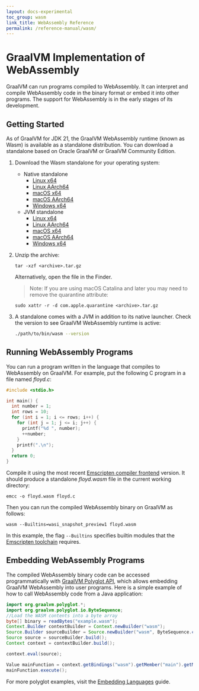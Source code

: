```yaml
---
layout: docs-experimental
toc_group: wasm
link_title: WebAssembly Reference
permalink: /reference-manual/wasm/
---
```


# GraalVM Implementation of WebAssembly

GraalVM can run programs compiled to WebAssembly.
It can interpret and compile WebAssembly code in the binary format or embed it into other programs.
The support for WebAssembly is in the early stages of its development.

## Getting Started

As of GraalVM for JDK 21, the GraalVM WebAssembly runtime (known as Wasm) is available as a standalone distribution. 
You can download a standalone based on Oracle GraalVM or GraalVM Community Edition. 

1. Download the Wasm standalone for your operating system:
   - Native standalone
      * [Linux x64](https://gds.oracle.com/api/20220101/artifacts/05013E46CB3A93C6E0631818000A2314/content)
      * [Linux AArch64](https://gds.oracle.com/api/20220101/artifacts/05013E46CB3F93C6E0631818000A2314/content)
      * [macOS x64](https://gds.oracle.com/api/20220101/artifacts/04F488A062154081E0631818000A781E/content)
      * [macOS AArch64](https://gds.oracle.com/api/20220101/artifacts/05013E46CB4493C6E0631818000A2314/content)
      * [Windows x64](https://gds.oracle.com/api/20220101/artifacts/05013E46CB4993C6E0631818000A2314/content)
   - JVM standalone
      * [Linux x64](https://gds.oracle.com/api/20220101/artifacts/05013E46CB4E93C6E0631818000A2314/content)
      * [Linux AArch64](https://gds.oracle.com/api/20220101/artifacts/05013E46CB5393C6E0631818000A2314/content)
      * [macOS x64](https://gds.oracle.com/api/20220101/artifacts/05013E46CB5893C6E0631818000A2314/content)
      * [macOS AArch64](https://gds.oracle.com/api/20220101/artifacts/05013E46CB5D93C6E0631818000A2314/content)
      * [Windows x64](https://gds.oracle.com/api/20220101/artifacts/05013E46CB6293C6E0631818000A2314/content)

2. Unzip the archive:
   ```shell
   tar -xzf <archive>.tar.gz
   ```
   Alternatively, open the file in the Finder.
   > Note: If you are using macOS Catalina and later you may need to remove the quarantine attribute:
    ```shell
    sudo xattr -r -d com.apple.quarantine <archive>.tar.gz
    ```

3. A standalone comes with a JVM in addition to its native launcher. Check the version to see GraalVM WebAssembly runtime is active:
    ```bash
    ./path/to/bin/wasm --version
    ```

## Running WebAssembly Programs

You can run a program written in the language that compiles to WebAssembly on GraalVM.
For example, put the following C program in a file named _floyd.c_:
```c
#include <stdio.h>

int main() {
  int number = 1;
  int rows = 10;
  for (int i = 1; i <= rows; i++) {
    for (int j = 1; j <= i; j++) {
      printf("%d ", number);
      ++number;
    }
    printf(".\n");
  }
  return 0;
}
```

Compile it using the most recent [Emscripten compiler frontend](https://emscripten.org/docs/tools_reference/emcc.html) version. It should produce a standalone _floyd.wasm_ file in the current working directory:
```shell
emcc -o floyd.wasm floyd.c
```

Then you can run the compiled WebAssembly binary on GraalVM as follows:
```shell
wasm --Builtins=wasi_snapshot_preview1 floyd.wasm
```

In this example, the flag `--Builtins` specifies builtin modules that the [Emscripten toolchain](https://emscripten.org/index.html) requires.

## Embedding WebAssembly Programs

The compiled WebAssembly binary code can be accessed programmatically with [GraalVM Polyglot API](https://www.graalvm.org/sdk/javadoc/org/graalvm/polyglot/package-summary.html), which allows embedding GraalVM WebAssembly into user programs. Here is a simple example of how to call WebAssembly code from a Java application:

```java
import org.graalvm.polyglot.*;
import org.graalvm.polyglot.io.ByteSequence;
//Load the WASM contents into a byte array
byte[] binary = readBytes("example.wasm");
Context.Builder contextBuilder = Context.newBuilder("wasm");
Source.Builder sourceBuilder = Source.newBuilder("wasm", ByteSequence.create(binary), "example");
Source source = sourceBuilder.build();
Context context = contextBuilder.build();

context.eval(source);

Value mainFunction = context.getBindings("wasm").getMember("main").getMember("_start");
mainFunction.execute();
```

For more polyglot examples, visit the [Embedding Languages](../embedding/embed-languages.md) guide.
